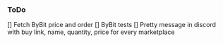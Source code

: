 ### ToDo
[] Fetch ByBit price and order
[] ByBit tests
[] Pretty message in discord with buy link, name, quantity, price for every marketplace 
